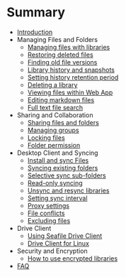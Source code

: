 # Summary

* [Introduction](README.md)
* Managing Files and Folders
   * [Managing files with libraries](file_folder_managing/libraries_managing.md)
   * [Restoring deleted files](file_folder_managing/restoring_deleted_files.md)
   * [Finding old file versions](file_folder_managing/finding_older_version_files.md)
   * [Library history and snapshots](file_folder_managing/library_history_and_snapshots.md)
   * [Setting history retention period](file_folder_managing/setting_library_history.md)
   * [Deleting a library](file_folder_managing/deleting_a_library.md)
   * [Viewing files within Web App](file_folder_managing/viewing_files_within_web_app.md)
   * [Editing markdown files](file_folder_managing/editing_markdown_files.md)
   * [Full text file search](file_folder_managing/full-text_file_search.md)
* Sharing and Collaboration
   * [Sharing files and folders](sharing_collaboration/sharing_files_and_folders.md)
   * [Managing groups](sharing_collaboration/groups_managing.md)
   * [Locking files](sharing_collaboration/file_locking.md)
   * [Folder permission](sharing_collaboration/folder_permission.md)
* Desktop Client and Syncing
   * [Install and sync Files](syncing_client/install_sync.md)
   * [Syncing existing folders](syncing_client/syncing_existing_folders.md)
   * [Selective sync sub-folders](syncing_client/selective_sync_sub-folders.md)
   * [Read-only syncing](syncing_client/read-only_syncing.md)
   * [Unsync and resync libraries](syncing_client/unsync_and_resync_library.md)
   * [Setting sync interval](syncing_client/setting_sync_interval.md)
   * [Proxy settings](syncing_client/proxy_settings.md)
   * [File conflicts](syncing_client/file_conflicts.md)
   * [Excluding files](syncing_client/excluding_files.md)
* Drive Client
   * [Using Seafile Drive Client](drive_client/using_drive_client.md)
   * [Drive Client for Linux](drive_client/drive_client_for_linux.md)
* Security and Encryption
   * [How to use encrypted libraries](security_and_encryption/use_encrypted_libraries.md)
* [FAQ](faq.md)
